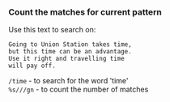 ### Count the matches for current pattern

Use this text to search on:

```text
Going to Union Station takes time,
but this time can be an advantage.
Use it right and travelling time
will pay off.
```

`/time` - to search for the word 'time'  
`%s///gn` - to count the number of matches  
